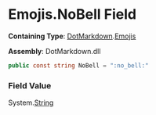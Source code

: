 # Emojis\.NoBell Field

**Containing Type**: [DotMarkdown](../../README.md)\.[Emojis](../README.md)

**Assembly**: DotMarkdown\.dll

```csharp
public const string NoBell = ":no_bell:"
```

### Field Value

System\.[String](https://docs.microsoft.com/en-us/dotnet/api/system.string)